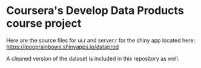 # Coursera's Develop Data Products course project

Here are the source files for ui.r and server.r for the shiny app located here:
https://ipooprainbows.shinyapps.io/dataprod

A cleaned version of the dataset is included in this repository as well. 
